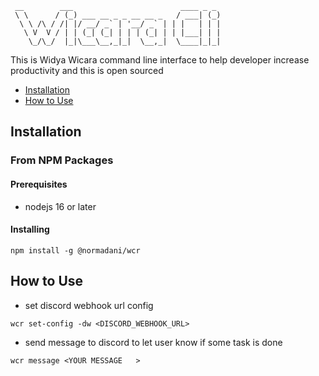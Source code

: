 ```
 __        ___                        ____ _ _ 
 \ \      / (_) ___ __ _ _ __ __ _   / ___| (_)
  \ \ /\ / /| |/ __/ _` | '__/ _` | | |   | | |
   \ V  V / | | (_| (_| | | | (_| | | |___| | |
    \_/\_/  |_|\___\__,_|_|  \__,_|  \____|_|_|
```

This is Widya Wicara command line interface to help developer increase productivity and this is open sourced

- [Installation](#installation)
- [How to Use](#howtouse)

## Installation
### From NPM Packages 
#### Prerequisites
- nodejs 16 or later 
#### Installing 

```
npm install -g @normadani/wcr 
```

## How to Use
- set discord webhook url config 

```
wcr set-config -dw <DISCORD_WEBHOOK_URL>
```

- send message to discord to let user know if some task is done

```
wcr message <YOUR MESSAGE   >
```
